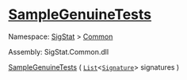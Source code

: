 # [SampleGenuineTests](./Sampler-100663361.md)

Namespace: [SigStat]() > [Common](./../README.md)

Assembly: SigStat.Common.dll

[SampleGenuineTests](./Sampler-100663361.md) ( [`List`](https://docs.microsoft.com/en-us/dotnet/api/System.Collections.Generic.List-1)\<[`Signature`](./../Signature.md)> signatures )
